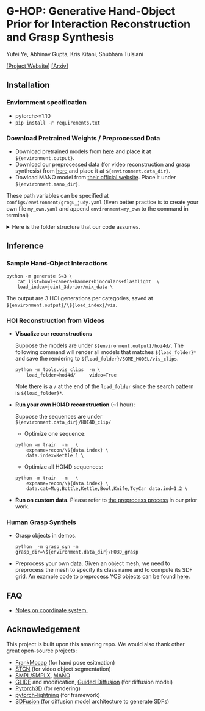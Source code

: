 # G-HOP: Generative Hand-Object Prior for Interaction Reconstruction and Grasp Synthesis
Yufei Ye, Abhinav Gupta, Kris Kitani, Shubham Tulsiani

[[Project Website]](https://judyye.github.io/ghop-www) [[Arxiv]]()

## Installation 
### Enviornment specification
- pytorch>=1.10 
- ```pip install -r requirements.txt```

### Download Pretrained Weights / Preprocessed Data
- Download pretrained models from [here](https://drive.google.com/file/d/19oW1S0bqhCBC4p3qfq1SEQksN-7e21nU/view?usp=sharing) and place it at `${environment.output}`. 
- Download our preprocessed data (for video reconstruction and grasp synthesis) from [here](https://drive.google.com/file/d/1qgfMiKG2jKfgrjLuCjuk3MNoSaYF1_Ro/view?usp=sharing) and place it at `${environment.data_dir}`. 
- Dowload MANO model from [their official website](https://mano.is.tue.mpg.de/). Place it under `${environment.mano_dir}`. 

These path variables can be specified at `configs/environment/grogu_judy.yaml` (Even better practice is to create your own file `my_own.yaml` and append `environment=my_own` to the command in terminal)

<details>
  <summary>Here is the folder structure that our code assumes.</summary>
  
  ```
  ${environment.output}/
    # pretrained diffusion model
    joint_3dprior/
      mix_data/
        checkpoints/
        config.yaml
      hoi4d/
        checkpoints/
        config.yaml
    
    # Our test-time optimization results
    hoi4d/
      Mug_1/
        ckpts/
        config.yaml
      Mug_2/
      ...

  # preprocessed data
  ${envionment.data_dir}/
    # preprocessed data for video reconstruction
    HOI4D_clip/
      Mug_1/
        image/
        mocap/
        ....
      Mug_2/
      ...
    # preprocessed data for grasp synthesis
    HO3D_Grasp/  
      003_cracker_box/
        obj.txt 
        oObj.obj 
        uSdf.npz
      ...


  # MANO
  ${environment.mano_dir}/
    MANO_RIGHT.pkl
    MANO_UV_right.obj
    ...
  ```
  </details>

## Inference
### Sample Hand-Object Interactions
```
python -m generate S=3 \
    cat_list=bowl+camera+hammer+binoculars+flashlight  \
    load_index=joint_3dprior/mix_data \
```


The output are 3 HOI generations per categories, saved at `${environment.output}/\${load_index}/vis`.

### HOI Reconstruction from Videos
- **Visualize our reconstructions**

    Suppose the models are under `${environment.output}/hoi4d/`. The following command will render all models that matches `${load_folder}*` and save the rendering to `${load_folder}/SOME_MODEL/vis_clips`.
    ```
    python -m tools.vis_clips  -m \
        load_folder=hoi4d/     video=True  
    ```
    Note there is a `/` at the end of the `load_folder` since the search pattern is `${load_folder}*`.

    
- **Run your own HOI4D reconstruction** (~1 hour):
    
    Suppose the sequences are under `${environment.data_dir}/HOI4D_clip/`
    + Optimize one sequence:
    ```
    python -m train  -m   \
        expname=recon/\${data.index} \
        data.index=Kettle_1 \
    ```
    + Optimize all HOI4D sequences: 
    ```
    python -m train  -m   \
        expname=recon/\${data.index} \
        data.cat=Mug,Bottle,Kettle,Bowl,Knife,ToyCar data.ind=1,2 \
    ```
- **Run on custom data**. 
    Please refer to [the preprocess process](https://github.com/JudyYe/diffhoi_barely_clean?tab=readme-ov-file#run-on-custom-data) in our prior work.


### Human Grasp Syntheis
- Grasp objects in demos. 
    ```
    python  -m grasp_syn -m grasp_dir=\${environment.data_dir}/HO3D_grasp
    ```
- Preprocess your own data. Given an object mesh, we need to preprocess the mesh to specify its class name and to compute its SDF grid. An example code to preprocess YCB objects can be found [here](prprocess/make_grasp.py). 

<!-- 
## Train / Finetune on your own dataset


To train your own model,  implement your own dataloader and run: 
```
python -m  ddpm3d.base -m \
  expname=your_own_model \
  # optional
  ckpt=PATH_TO_PRETRAINED_MODEL \
``` -->


## FAQ
- [Notes on coordinate system.](docs/coord.md)


## Acknowledgement
This project is built upon this amazing repo.
We would also thank other great open-source projects:
- [FrankMocap](https://github.com/facebookresearch/frankmocap/) (for hand pose esitmation)
- [STCN](https://github.com/hkchengrex/STCN) (for video object segmentation)
- [SMPL/SMPLX](https://smpl-x.is.tue.mpg.de/), [MANO](https://github.com/hassony2/manopth)
- [GLIDE](https://git@github.com/openai/glide-text2im.git) and modification, [Guided Diffusion](https://git@github.com/openai/guided-diffusion.git) (for diffusion model)
- [Pytorch3D](https://github.com/facebookresearch/pytorch3d) (for rendering)
- [pytorch-lightning](https://lightning.ai/) (for framework)
- [SDFusion](https://yccyenchicheng.github.io/SDFusion/) (for diffusion model architecture to generate SDFs)